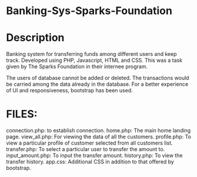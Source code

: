 # Banking-Sys-Sparks-Foundation

# Description

Banking system for transferring funds among different users and keep track. Developed using PHP, Javascript, HTML and CSS. This was a task given by The Sparks Foundation in their internee program.

The users of database cannot be added or deleted. The transactions would be carried among the data already in the database. For a better experience of UI and responsiveness, bootstrap has been used.

# FILES:

connection.php: to establish connection.
home.php: The main home landing page.
view_all.php: For viewing the data of all the customers.
profile.php: To view a particular profile of customer selected from all customers list.
transfer.php: To select a particular user to transfer the amount to.
input_amount.php: To input the transfer amount.
history.php: To view the transfer history.
app.css: Additional CSS in addition to that offered by bootstrap.
